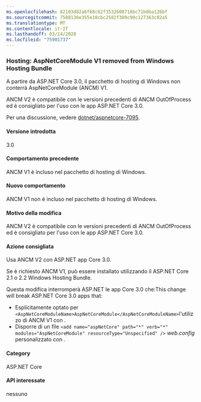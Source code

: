 ```yaml
---
ms.openlocfilehash: 82103d82a6f68c62f3532608718bc71b0ba126bf
ms.sourcegitcommit: 7588136e355e10cbc2582f389c90c127363c02a5
ms.translationtype: MT
ms.contentlocale: it-IT
ms.lasthandoff: 03/14/2020
ms.locfileid: "75901737"
---
```

### <a name="hosting-aspnetcoremodule-v1-removed-from-windows-hosting-bundle"></a>Hosting: AspNetCoreModule V1 removed from Windows Hosting Bundle

A partire da ASP.NET Core 3.0, il pacchetto di hosting di Windows non conterrà AspNetCoreModule (ANCM) V1.

ANCM V2 è compatibile con le versioni precedenti di ANCM OutOfProcess ed è consigliato per l'uso con le app ASP.NET Core 3.0.

Per una discussione, vedere [dotnet/aspnetcore-7095](https://github.com/dotnet/aspnetcore/issues/7095).

#### <a name="version-introduced"></a>Versione introdotta

3.0

#### <a name="old-behavior"></a>Comportamento precedente

ANCM V1 è incluso nel pacchetto di hosting di Windows.

#### <a name="new-behavior"></a>Nuovo comportamento

ANCM V1 non è incluso nel pacchetto di hosting di Windows.

#### <a name="reason-for-change"></a>Motivo della modifica

ANCM V2 è compatibile con le versioni precedenti di ANCM OutOfProcess ed è consigliato per l'uso con le app ASP.NET Core 3.0.

#### <a name="recommended-action"></a>Azione consigliata

Usa ANCM V2 con ASP.NET app Core 3.0.

Se è richiesto ANCM V1, può essere installato utilizzando il ASP.NET Core 2.1 o 2.2 Windows Hosting Bundle.

Questa modifica interromperà ASP.NET le app Core 3.0 che:This change will break ASP.NET Core 3.0 apps that:

- Esplicitamente optato per `<AspNetCoreModuleName>AspNetCoreModule</AspNetCoreModuleName>`l'utilizzo di ANCM V1 con .
- Disporre di un file `<add name="aspNetCore" path="*" verb="*" modules="AspNetCoreModule" resourceType="Unspecified" />` *web.config* personalizzato con .

#### <a name="category"></a>Category

ASP.NET Core

#### <a name="affected-apis"></a>API interessate

nessuno

<!-- 

#### Affected APIs

Not detectable via API analysis

-->
